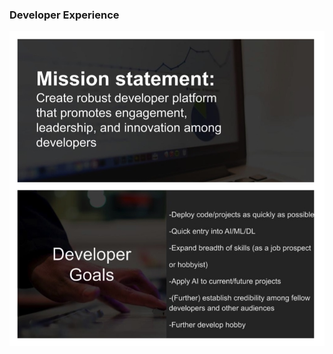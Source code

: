 ### Developer Experience


![Image](https://github.com/ddavis-100/UX_Portfolio/blob/master/images/DevExperienceImg.jpg)



